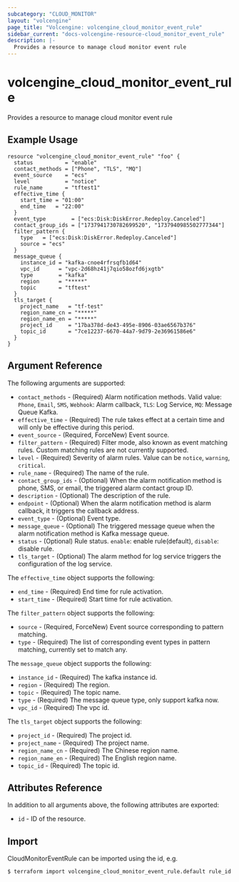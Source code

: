 ```yaml
---
subcategory: "CLOUD_MONITOR"
layout: "volcengine"
page_title: "Volcengine: volcengine_cloud_monitor_event_rule"
sidebar_current: "docs-volcengine-resource-cloud_monitor_event_rule"
description: |-
  Provides a resource to manage cloud monitor event rule
---
```

# volcengine_cloud_monitor_event_rule
Provides a resource to manage cloud monitor event rule
## Example Usage
```hcl
resource "volcengine_cloud_monitor_event_rule" "foo" {
  status          = "enable"
  contact_methods = ["Phone", "TLS", "MQ"]
  event_source    = "ecs"
  level           = "notice"
  rule_name       = "tftest1"
  effective_time {
    start_time = "01:00"
    end_time   = "22:00"
  }
  event_type        = ["ecs:Disk:DiskError.Redeploy.Canceled"]
  contact_group_ids = ["1737941730782699520", "1737940985502777344"]
  filter_pattern {
    type   = ["ecs:Disk:DiskError.Redeploy.Canceled"]
    source = "ecs"
  }
  message_queue {
    instance_id = "kafka-cnoe4rfrsqfb1d64"
    vpc_id      = "vpc-2d68hz41j7qio58ozfd6jxgtb"
    type        = "kafka"
    region      = "*****"
    topic       = "tftest"
  }
  tls_target {
    project_name   = "tf-test"
    region_name_cn = "*****"
    region_name_en = "*****"
    project_id     = "17ba378d-de43-495e-8906-03ae6567b376"
    topic_id       = "7ce12237-6670-44a7-9d79-2e36961586e6"
  }
}
```
## Argument Reference
The following arguments are supported:
* `contact_methods` - (Required) Alarm notification methods. Valid value: `Phone`, `Email`, `SMS`, `Webhook`: Alarm callback, `TLS`: Log Service, `MQ`: Message Queue Kafka.
* `effective_time` - (Required) The rule takes effect at a certain time and will only be effective during this period.
* `event_source` - (Required, ForceNew) Event source.
* `filter_pattern` - (Required) Filter mode, also known as event matching rules. Custom matching rules are not currently supported.
* `level` - (Required) Severity of alarm rules. Value can be `notice`, `warning`, `critical`.
* `rule_name` - (Required) The name of the rule.
* `contact_group_ids` - (Optional) When the alarm notification method is phone, SMS, or email, the triggered alarm contact group ID.
* `description` - (Optional) The description of the rule.
* `endpoint` - (Optional) When the alarm notification method is alarm callback, it triggers the callback address.
* `event_type` - (Optional) Event type.
* `message_queue` - (Optional) The triggered message queue when the alarm notification method is Kafka message queue.
* `status` - (Optional) Rule status. `enable`: enable rule(default), `disable`: disable rule.
* `tls_target` - (Optional) The alarm method for log service triggers the configuration of the log service.

The `effective_time` object supports the following:

* `end_time` - (Required) End time for rule activation.
* `start_time` - (Required) Start time for rule activation.

The `filter_pattern` object supports the following:

* `source` - (Required, ForceNew) Event source corresponding to pattern matching.
* `type` - (Required) The list of corresponding event types in pattern matching, currently set to match any.

The `message_queue` object supports the following:

* `instance_id` - (Required) The kafka instance id.
* `region` - (Required) The region.
* `topic` - (Required) The topic name.
* `type` - (Required) The message queue type, only support kafka now.
* `vpc_id` - (Required) The vpc id.

The `tls_target` object supports the following:

* `project_id` - (Required) The project id.
* `project_name` - (Required) The project name.
* `region_name_cn` - (Required) The Chinese region name.
* `region_name_en` - (Required) The English region name.
* `topic_id` - (Required) The topic id.

## Attributes Reference
In addition to all arguments above, the following attributes are exported:
* `id` - ID of the resource.



## Import
CloudMonitorEventRule can be imported using the id, e.g.
```
$ terraform import volcengine_cloud_monitor_event_rule.default rule_id
```

